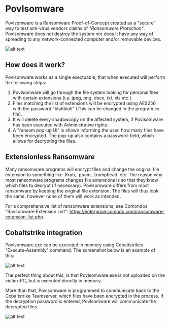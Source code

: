 # Povlsomware
Povlsomware is a Ransomware Proof-of-Concept created as a "secure" way to test anti-virus vendors claims of *"Ransomware Protection"*. Povlsomware does not destroy the system nor does it have any way of spreading to any network-connected computer and/or removable devices.

![alt text](https://raw.githubusercontent.com/povlteksttv/Povlsomware/master/img/first.png?raw=true)


## How does it work?
Povlsomware works as a single exectuable, that when executed will perform the following steps: 
1) Povlsomware will go through the file system looking for personal files with certain extensions (i.e. jpeg, png, docx, txt, xls etc.).
2) Files matching the list of extensions will be encrypted using AES256 with the password "blahblah" (This can be changed in the program.cs-file).
3) It will delete every shadowcopy on the affected system, if Povlsomware has been executed with Administrative rights. 
4) A "ransom pop-up UI" is shown informing the user, how many files have been encrypted. The pop-up also contains a password-field, which allows for decrypting the files.


## Extensionless Ransomware
Many ransomware programs will encrypt files and change the original file extension to something like .Krab, .ppam, .trumphead. etc. The reason why most ransomware programs changes file extensions is so that they know which files to decrypt (if necessary). Povlsomware differs from most ransomware by keeping the original file extension. The files will thus look the same, however none of them will work as intended. 

For a comprehensive list of ransomware extensions, see Comondos "Ransomware Extension List": https://enterprise.comodo.com/ransomware-extension-list.php. 


## Cobaltstrike integration 
Povlsomware.exe can be executed in memory using Cobaltstrikes "Execute-Assembly" command. The screenshot below is an example of this:

![alt text](https://raw.githubusercontent.com/povlteksttv/Povlsomware/master/img/execute-assembly.PNG?raw=true)  

The perfect thing about this, is that Povlsomware.exe is not uploaded on the victim-PC, but is executed directly in memory. 

More than that, Povlsomware is programmed to communicate back to the Cobaltstrike Teamserver, which files have been encrypted in the process. If the decryption password is entered, Povlsomware will communicate the decrypted files.

![alt text](https://raw.githubusercontent.com/povlteksttv/Povlsomware/master/img/output.PNG?raw=true)  
